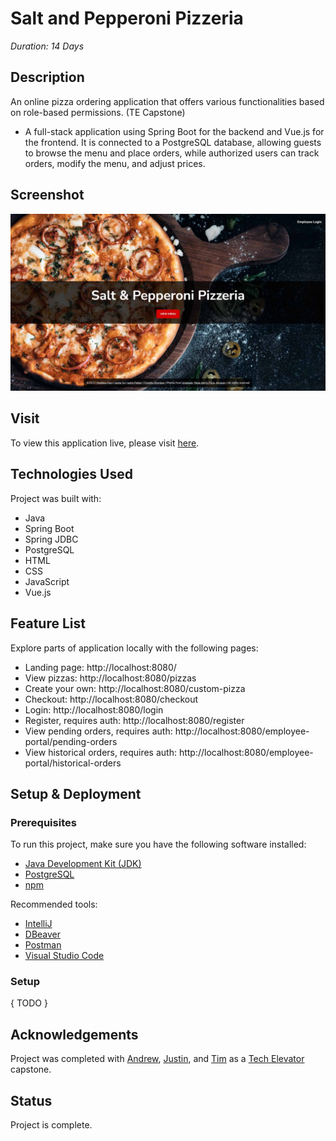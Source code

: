 # Salt and Pepperoni Pizzeria
_Duration: 14 Days_

## Description
An online pizza ordering application that offers various functionalities based on role-based permissions. (TE Capstone)
- A full-stack application using Spring Boot for the backend and Vue.js for the frontend. It is connected to a PostgreSQL database, allowing guests to browse the menu and place orders, while authorized users can track orders, modify the menu, and adjust prices.

## Screenshot
![preview of landing page](./resources/salt-and-pepperoni-pizzeria.jpg)

## Visit
To view this application live, please visit [here](https://salt-and-pepperoni-pizzeria.netlify.app/).

## Technologies Used
Project was built with:
- Java
- Spring Boot
- Spring JDBC
- PostgreSQL
- HTML
- CSS
- JavaScript
- Vue.js

## Feature List
Explore parts of application locally with the following pages:

- Landing page: http://localhost:8080/
- View pizzas: http://localhost:8080/pizzas
- Create your own: http://localhost:8080/custom-pizza
- Checkout: http://localhost:8080/checkout
- Login: http://localhost:8080/login
- Register, requires auth: http://localhost:8080/register
- View pending orders, requires auth: http://localhost:8080/employee-portal/pending-orders
- View historical orders, requires auth: http://localhost:8080/employee-portal/historical-orders

## Setup & Deployment

### Prerequisites
To run this project, make sure you have the following software installed:

- [Java Development Kit (JDK)](https://www.oracle.com/java/technologies/)
- [PostgreSQL](https://www.postgresql.org/)
- [npm](https://www.npmjs.com/)

Recommended tools:
- [IntelliJ](https://www.jetbrains.com/idea/)
- [DBeaver](https://dbeaver.io/)
- [Postman](https://www.postman.com/)
- [Visual Studio Code](https://code.visualstudio.com/)

### Setup
{ TODO }

## Acknowledgements
Project was completed with [Andrew](https://github.com/AndrewJPero), [Justin](https://github.com/justinparker9), and [Tim](https://github.com/tshortess) as a [Tech Elevator](https://www.techelevator.com/) capstone.

## Status
Project is complete.